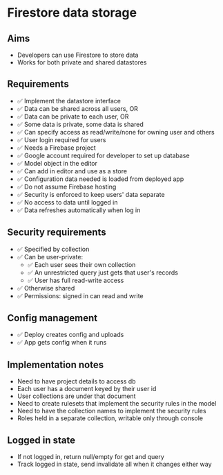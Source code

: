 Firestore data storage
======================

Aims
----

- Developers can use Firestore to store data
- Works for both private and shared datastores


Requirements
------------


- ✅ Implement the datastore interface
- ✅ Data can be shared across all users, OR
- ✅ Data can be private to each user, OR
- ✅ Some data is private, some data is shared
- ✅ Can specify access as read/write/none for owning user and others
- ✅ User login required for users
- ✅ Needs a Firebase project
- ✅ Google account required for developer to set up database
- ✅ Model object in the editor
- ✅ Can add in editor and use as a store
- ✅ Configuration data needed is loaded from deployed app
- ✅ Do not assume Firebase hosting
- ✅ Security is enforced to keep users' data separate
- ✅ No access to data until logged in
- ✅ Data refreshes automatically when log in

Security requirements
---------------------

- ✅ Specified by collection
- ✅ Can be user-private: 
  - ✅ Each user sees their own collection
  - ✅ An unrestricted query just gets that user's records
  - ✅ User has full read-write access
- ✅ Otherwise shared
- ✅ Permissions: signed in can read and write

Config management
-----------------

- ✅ Deploy creates config and uploads
- ✅ App gets config when it runs



Implementation notes
--------------------

- Need to have project details to access db
- Each user has a document keyed by their user id
- User collections are under that document
- Need to create rulesets that implement the security rules in the model
- Need to have the collection names to implement the security rules
- Roles held in a separate collection, writable only through console

Logged in state
---------------

- If not logged in, return null/empty for get and query
- Track logged in state, send invalidate all when it changes either way
